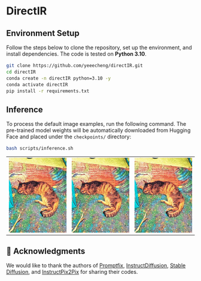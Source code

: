 # DirectIR

## Environment Setup

Follow the steps below to clone the repository, set up the environment, and install dependencies. The code is tested on **Python 3.10**.

```bash
git clone https://github.com/yeeecheng/directIR.git
cd directIR
conda create -n directIR python=3.10 -y
conda activate directIR
pip install -r requirements.txt
```

## Inference

To process the default image examples, run the following command. The pre-trained model weights will be automatically downloaded from Hugging Face and placed under the `checkpoints/` directory:

```bash
bash scripts/inference.sh
```

<table>
  <tr>
    <td><img src="https://github.com/yeeecheng/directIR/blob/main/validation_results/cat.jpg" alt="cat1" style="height: 200px; width: auto;"></td>
    <td><img src="https://github.com/yeeecheng/directIR/blob/main/validation_results/cat.jpg" alt="cat2" style="height: 200px; width: auto;"></td>
    <td><img src="https://github.com/yeeecheng/directIR/blob/main/validation_results/cat.jpg" alt="cat3" style="height: 200px; width: auto;"></td>
  </tr>
</table>

## 🙏 Acknowledgments

We would like to thank the authors of [Promptfix](https://github.com/yeates/PromptFix), [InstructDiffusion](https://github.com/cientgu/InstructDiffusion), [Stable Diffusion](https://github.com/CompVis/stable-diffusion), and [InstructPix2Pix](https://github.com/timothybrooks/instruct-pix2pix) for sharing their codes.
